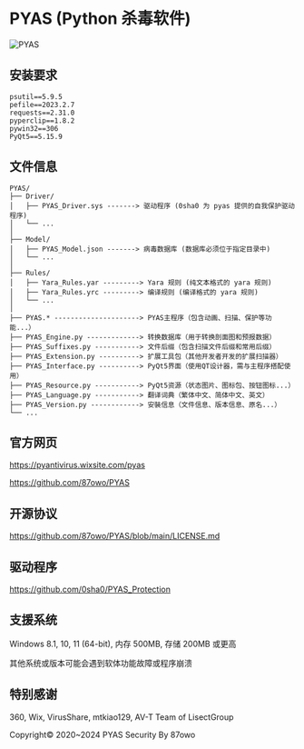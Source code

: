 # PYAS (Python 杀毒软件)

![PYAS](https://github.com/87owo/PYAS/assets/85057800/8136aaca-d388-4321-bedb-abc4fcecfa8b)

## 安装要求

```
psutil==5.9.5
pefile==2023.2.7
requests==2.31.0
pyperclip==1.8.2
pywin32==306
PyQt5==5.15.9
```

## 文件信息

```
PYAS/
├── Driver/
│   ├── PYAS_Driver.sys -------> 驱动程序 (0sha0 为 pyas 提供的自我保护驱动程序)
│   └── ...
│
├── Model/
│   ├── PYAS_Model.json -------> 病毒数据库 (数据库必须位于指定目录中)
│   └── ...
│
├── Rules/
│   ├── Yara_Rules.yar ---------> Yara 规则 (纯文本格式的 yara 规则)
│   ├── Yara_Rules.yrc ---------> 编译规则 (编译格式的 yara 规则)
│   └── ...
│
├── PYAS.* ---------------------> PYAS主程序（包含动画、扫描、保护等功能...）
├── PYAS_Engine.py -------------> 转换数据库（用于转换剖面图和预报数据）
├── PYAS_Suffixes.py -----------> 文件后缀（包含扫描文件后缀和常用后缀）
├── PYAS_Extension.py ----------> 扩展工具包（其他开发者开发的扩展扫描器）
├── PYAS_Interface.py ----------> PyQt5界面（使用QT设计器，需与主程序搭配使用）
├── PYAS_Resource.py -----------> PyQt5资源（状态图片、图标包、按钮图标...）
├── PYAS_Language.py -----------> 翻译词典（繁体中文、简体中文、英文）
├── PYAS_Version.py ------------> 安裝信息（文件信息、版本信息、原名...）
└── ...
```

## 官方网页

https://pyantivirus.wixsite.com/pyas

https://github.com/87owo/PYAS

## 开源协议

https://github.com/87owo/PYAS/blob/main/LICENSE.md

## 驱动程序

https://github.com/0sha0/PYAS_Protection

## 支援系统

Windows 8.1, 10, 11 (64-bit), 内存 500MB, 存储 200MB 或更高

其他系统或版本可能会遇到软体功能故障或程序崩溃

## 特别感谢

360, Wix, VirusShare, mtkiao129, AV-T Team of LisectGroup

Copyright© 2020~2024 PYAS Security By 87owo
